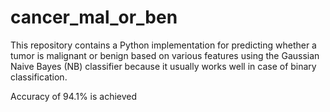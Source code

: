 # cancer_mal_or_ben
This repository contains a Python implementation for predicting whether a tumor is malignant or benign based on various features using the Gaussian Naive Bayes (NB) classifier because it usually works well in case of binary classification.

Accuracy of 94.1% is achieved
